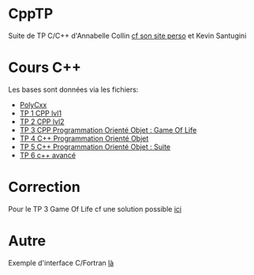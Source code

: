 # CppTP
Suite de TP C/C++ d'Annabelle Collin [cf son site perso](https://annabellecollin.perso.math.cnrs.fr/C++.html) et Kevin Santugini 
# Cours C++
Les bases sont données via les fichiers:
- [PolyCxx](./TP/PolyCxx.pdf)
- [TP 1 CPP lvl1](./TP/TP_1_CPP_lvl1.pdf)
- [TP 2 CPP lvl2](./TP/TP_2_CPP_lvl2.pdf)
- [TP 3 CPP Programmation Orienté Objet : Game Of Life](./TP/TP_3_CPP_ProgrammationOrienteObjet_GameOfLife.pdf)
- [TP 4 C++ Programmation Orienté Objet](./TP/TP_4_CPP_POO_lvl2.pdf)
- [TP 5 C++ Programmation Orienté Objet : Suite](./TP/TP_5_CPP_POO_lvl3.pdf)
- [TP 6 c++ avancé](./TP/TP_6.pdf)
# Correction
Pour le TP 3 Game Of Life cf une solution possible [ici](https://github.com/W-Wuxian/GOL/tree/main)
# Autre
Exemple d'interface C/Fortran [là](https://github.com/W-Wuxian/CF)
